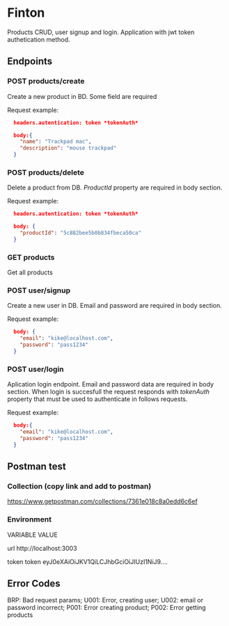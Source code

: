 # Finton


Products CRUD, user signup and login. Application with jwt token authetication method. 


## Endpoints

### POST products/create
Create a new product in BD. Some field are required

Request example: 
```json
  headers.autentication: token *tokenAuth*

  body:{
    "name": "Trackpad mac",
    "description": "mouse trackpad"
  } 
```

### POST products/delete
Delete a product from DB. *ProductId* property are required in body section.

Request example:
```json
  headers.autentication: token *tokenAuth*

  body: {	
    "productId": "5c882bee5b0b834fbeca50ca" 
  } 
```


### GET products
Get all products

### POST user/signup
Create a new user in DB. Email and password are required in body section.

Request example:
```json
  body: {
    "email": "kike@localhost.com",
    "password": "pass1234"
  }
```

### POST user/login
Aplication login endpoint. Email and password data are required in body section. 
When login is succesfull the request responds with *tokenAuth* property that must be used to authenticate in follows requests.

Request example:
```json
  body:{	
    "email": "kike@localhost.com",
    "password": "pass1234"
  }
```

## Postman test 
### Collection (copy link and add to postman)
https://www.getpostman.com/collections/7361e018c8a0edd6c6ef

### Environment

VARIABLE  VALUE

url       http://localhost:3003

token     token eyJ0eXAiOiJKV1QiLCJhbGciOiJIUzI1NiJ9....


## Error Codes
BRP: Bad request params;
U001: Error, creating user;
U002: email or password incorrect;
P001: Error creating product;
P002: Error getting products
